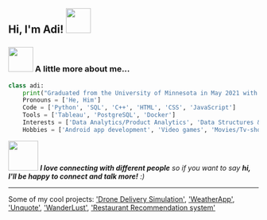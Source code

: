<h2> Hi, I'm Adi! <img src="https://media.giphy.com/media/mGcNjsfWAjY5AEZNw6/giphy.gif" width="50"></h2>


### <img src="https://media.giphy.com/media/VgCDAzcKvsR6OM0uWg/giphy.gif" width="50"> A little more about me...  

```python
class adi:
    print("Graduated from the University of Minnesota in May 2021 with a Bachelor's in Computer Science!")
    Pronouns = ['He, Him']
    Code = ['Python', 'SQL', 'C++', 'HTML', 'CSS', 'JavaScript']
    Tools = ['Tableau', 'PostgreSQL', 'Docker']
    Interests = ['Data Analytics/Product Analytics', 'Data Structures & Algorithms']
    Hobbies = ['Android app development', 'Video games', 'Movies/Tv-shows']
```

<img src="https://media.giphy.com/media/LnQjpWaON8nhr21vNW/giphy.gif" width="60"> <em><b>I love connecting with different people</b> so if you want to say <b>hi, I'll be happy to connect and talk more!</b> :)</em>

---

Some of my cool projects: ['Drone Delivery Simulation'](https://github.com/aditya-tekale-99/Drone-Delivery-Simulation), ['WeatherApp'](https://github.com/aditya-tekale-99/Android/tree/main/WeatherApp), ['Unquote'](https://github.com/aditya-tekale-99/Android/tree/main/Unquote), ['WanderLust'](https://github.com/aditya-tekale-99/HTML-CSS-JavaScript-Projects/tree/main/Wanderlust), ['Restaurant Recommendation system'](https://github.com/aditya-tekale-99/Python/tree/main/Restaurant%20Recommendation%20System)
